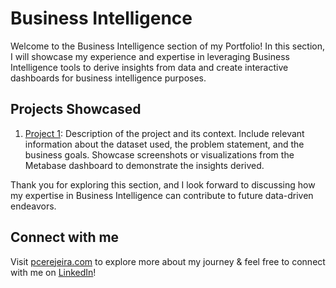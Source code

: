 # Business Intelligence

Welcome to the Business Intelligence section of my Portfolio! In this section, I will showcase my experience and expertise in leveraging Business Intelligence tools to derive insights from data and create interactive dashboards for business intelligence purposes.

## Projects Showcased

1. [Project 1](./project1): Description of the project and its context. Include relevant information about the dataset used, the problem statement, and the business goals. Showcase screenshots or visualizations from the Metabase dashboard to demonstrate the insights derived.

Thank you for exploring this section, and I look forward to discussing how my expertise in Business Intelligence can contribute to future data-driven endeavors.

## Connect with me

Visit [pcerejeira.com](https://pcerejeira.com) to explore more about my journey & feel free to connect with me on [LinkedIn](https://www.linkedin.com/in/pedrocerejeira/)!

